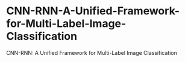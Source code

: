 # CNN-RNN-A-Unified-Framework-for-Multi-Label-Image-Classification
CNN-RNN: A Unified Framework for Multi-Label Image Classification
